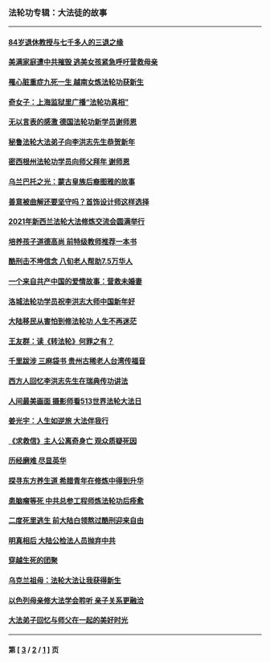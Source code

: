 ### 法轮功专辑：大法徒的故事
---
#### [84岁退休教授与七千多人的三退之缘](../../pages/nf1147481/n13796650.md?09020430) 
#### [美满家庭遭中共摧毁 逃美女孩紧急呼吁营救母亲](../../pages/nf1147481/n13792859.md?09020430) 
#### [罹心脏重症九死一生 越南女炼法轮功获新生](../../pages/nf1147481/n13732766.md?09020430) 
#### [奇女子：上海监狱里广播“法轮功真相”](../../pages/nf1147481/n13726443.md?09020430) 
#### [无以言表的感激 德国法轮功新学员谢师恩](../../pages/nf1147481/n13543790.md?09020430) 
#### [秘鲁法轮大法弟子向李洪志先生恭贺新年](../../pages/nf1147481/n13540182.md?09020430) 
#### [密西根州法轮功学员向师父拜年 谢师恩](../../pages/nf1147481/n13538183.md?09020430) 
#### [乌兰巴托之光：蒙古皇族后裔图雅的故事](../../pages/nf1147481/n13155759.md?09020430) 
#### [善意被曲解还要坚守吗？首饰设计师这样选择](../../pages/nf1147481/n13077575.md?09020430) 
#### [2021年新西兰法轮大法修炼交流会圆满举行](../../pages/nf1147481/n13033149.md?09020430) 
#### [培养孩子道德高尚 前特级教师推荐一本书](../../pages/nf1147481/n12938640.md?09020430) 
#### [酷刑击不垮信念 八旬老人帮助7.5万华人](../../pages/nf1147481/n12880712.md?09020430) 
#### [一个来自共产中国的爱情故事：营救未婚妻](../../pages/nf1147481/n12778386.md?09020430) 
#### [洛城法轮功学员祝李洪志大师中国新年好](../../pages/nf1147481/n12724685.md?09020430) 
#### [大陆移民从害怕到修法轮功 人生不再迷茫](../../pages/nf1147481/n12414325.md?09020430) 
#### [王友群：读《转法轮》何罪之有？](../../pages/nf1147481/n12408647.md?09020430) 
#### [千里跋涉 三麻袋书 贵州古稀老人台湾传福音](../../pages/nf1147481/n12198750.md?09020430) 
#### [西方人回忆李洪志先生在瑞典传功讲法](../../pages/nf1147481/n12099607.md?09020430) 
#### [人间最美画面 摄影师看513世界法轮大法日](../../pages/nf1147481/n12094118.md?09020430) 
#### [姜光宇：人生如逆旅 大法伴我行](../../pages/nf1147481/n12088664.md?09020430) 
#### [《求救信》主人公离奇身亡 观众质疑死因](../../pages/nf1147481/n11845215.md?09020430) 
#### [历经磨难 尽显英华](../../pages/nf1147481/n11723297.md?09020430) 
#### [探寻东方养生道 希腊青年在修炼中得到升华](../../pages/nf1147481/n11494502.md?09020430) 
#### [患脑瘤等死 中共总参工程师炼法轮功后痊愈](../../pages/nf1147481/n11466682.md?09020430) 
#### [二度死里逃生 前大陆白领熬过酷刑迎来自由](../../pages/nf1147481/n11368594.md?09020430) 
#### [明真相后 大陆公检法人员抛弃中共](../../pages/nf1147481/n11358618.md?09020430) 
#### [穿越生死的团聚](../../pages/nf1147481/n11258922.md?09020430) 
#### [乌克兰祖母：法轮大法让我获得新生](../../pages/nf1147481/n11269457.md?09020430) 
#### [以色列母亲修大法学会聆听 亲子关系更融洽](../../pages/nf1147481/n11268195.md?09020430) 
#### [大法弟子回忆与师父在一起的美好时光](../../pages/nf1147481/n11267759.md?09020430) 

---
#### 第 [ [3](./3.md?09020430) / [2](./2.md?09020430) / [1](./1.md?09020430) ] 页
